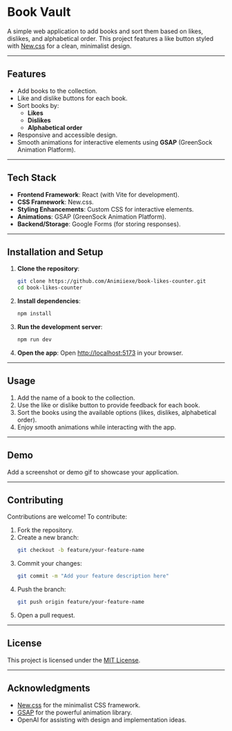 # Book Vault

A simple web application to add books and sort them based on likes, dislikes, and alphabetical order. This project features a like button styled with [New.css](https://newcss.net) for a clean, minimalist design.

---

## Features

- Add books to the collection.
- Like and dislike buttons for each book.
- Sort books by:
  - **Likes**
  - **Dislikes**
  - **Alphabetical order**
- Responsive and accessible design.
- Smooth animations for interactive elements using **GSAP** (GreenSock Animation Platform).

---

## Tech Stack

- **Frontend Framework**: React (with Vite for development).
- **CSS Framework**: New.css.
- **Styling Enhancements**: Custom CSS for interactive elements.
- **Animations**: GSAP (GreenSock Animation Platform).
- **Backend/Storage**: Google Forms (for storing responses).

---

## Installation and Setup

1. **Clone the repository**:
   ```bash
   git clone https://github.com/Animiiexe/book-likes-counter.git
   cd book-likes-counter
   ```

2. **Install dependencies**:
   ```bash
   npm install
   ```

3. **Run the development server**:
   ```bash
   npm run dev
   ```

4. **Open the app**:
   Open [http://localhost:5173](http://localhost:5173) in your browser.

---

## Usage

1. Add the name of a book to the collection.
2. Use the like or dislike button to provide feedback for each book.
3. Sort the books using the available options (likes, dislikes, alphabetical order).
4. Enjoy smooth animations while interacting with the app.

---

## Demo

Add a screenshot or demo gif to showcase your application.

---

## Contributing

Contributions are welcome! To contribute:

1. Fork the repository.
2. Create a new branch:
   ```bash
   git checkout -b feature/your-feature-name
   ```
3. Commit your changes:
   ```bash
   git commit -m "Add your feature description here"
   ```
4. Push the branch:
   ```bash
   git push origin feature/your-feature-name
   ```
5. Open a pull request.

---

## License

This project is licensed under the [MIT License](LICENSE).

---

## Acknowledgments

- [New.css](https://newcss.net) for the minimalist CSS framework.
- [GSAP](https://greensock.com/gsap) for the powerful animation library.
- OpenAI for assisting with design and implementation ideas.

